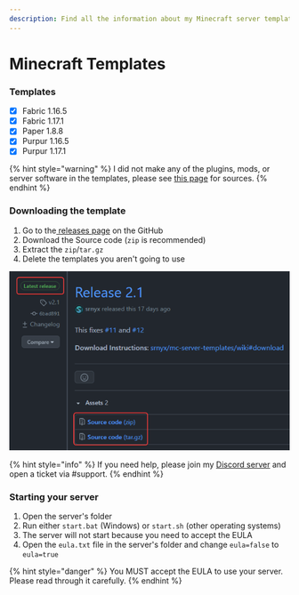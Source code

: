 ```yaml
---
description: Find all the information about my Minecraft server templates
---
```


# Minecraft Templates

### Templates

* [x] Fabric 1.16.5
* [x] Fabric 1.17.1
* [x] Paper 1.8.8
* [x] Purpur 1.16.5
* [x] Purpur 1.17.1

{% hint style="warning" %}
I did not make any of the plugins, mods, or server software in the templates, please see [this page](sources.md) for sources.
{% endhint %}

### Downloading the template

1. Go to the[ releases page](https://github.com/srnyx/mc-server-templates/releases) on the GitHub
2. Download the Source code (`zip` is recommended)
3. Extract the `zip`/`tar.gz`
4. Delete the templates you aren't going to use

![Step 2](<../../.gitbook/assets/kpt5we7vh9a.png>)

{% hint style="info" %}
If you need help, please join my [Discord server](https://srnyx.xyz/discord) and open a ticket via #support.
{% endhint %}

### Starting your server

1. Open the server's folder
2. Run either `start.bat` (Windows) or `start.sh` (other operating systems)
3. The server will not start because you need to accept the EULA
4. Open the `eula.txt` file in the server's folder and change `eula=false` to `eula=true`

{% hint style="danger" %}
You MUST accept the EULA to use your server. Please read through it carefully.
{% endhint %}
